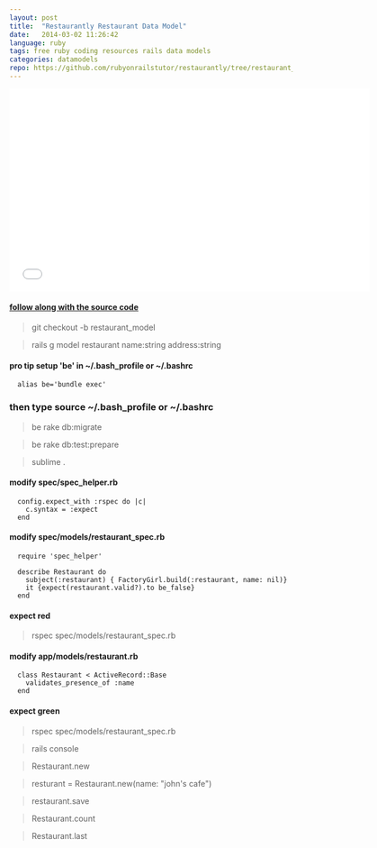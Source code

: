 ```yaml
---
layout: post
title:  "Restaurantly Restaurant Data Model"
date:   2014-03-02 11:26:42
language: ruby
tags: free ruby coding resources rails data models
categories: datamodels
repo: https://github.com/rubyonrailstutor/restaurantly/tree/restaurant_model
---
```



<iframe width="640" height="360" src="//www.youtube.com/embed/9yxyw0SMMCs?vq=hd1080" frameborder="0" allowfullscreen></iframe>

<h4><a href="{{ page.repo }}" target="_blank">follow along with the source code</a></h4>

> git checkout -b restaurant_model

> rails g model restaurant name:string address:string 

#### pro tip setup 'be' in ~/.bash_profile or ~/.bashrc

```
  alias be='bundle exec'
```

### then type source ~/.bash_profile or ~/.bashrc

> be rake db:migrate

> be rake db:test:prepare

> sublime .

#### modify spec/spec_helper.rb

```
  config.expect_with :rspec do |c|
    c.syntax = :expect
  end
```

#### modify spec/models/restaurant_spec.rb

```
  require 'spec_helper'

  describe Restaurant do
    subject(:restaurant) { FactoryGirl.build(:restaurant, name: nil)}
    it {expect(restaurant.valid?).to be_false}
  end
```

#### expect red

> rspec spec/models/restaurant_spec.rb

#### modify app/models/restaurant.rb

```
  class Restaurant < ActiveRecord::Base
    validates_presence_of :name
  end
```

#### expect green

> rspec spec/models/restaurant_spec.rb

> rails console

> Restaurant.new

> resturant = Restaurant.new(name: "john's cafe")

> restaurant.save

> Restaurant.count

> Restaurant.last
